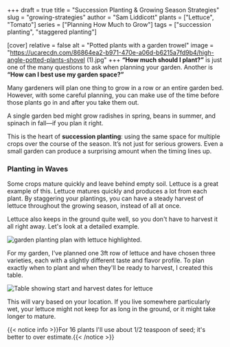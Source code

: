 +++
draft = true
title = "Succession Planting & Growing Season Strategies"
slug = "growing-strategies"
author = "Sam Liddicott"
plants = ["Lettuce", "Tomato"]
series = ["Planning How Much to Grow"]
tags = ["succession planting", "staggered planting"]

[cover]
relative = false
alt = "Potted plants with a garden trowel"
image = "https://ucarecdn.com/86864ea2-b971-470e-a06d-b6215a7fd9b4/high-angle-potted-plants-shovel (1).jpg"
+++
**“How much should I plant?”** is just one of the many questions to ask when planning your garden. Another is **“How can I best use my garden space?”** 

Many gardeners will plan one thing to grow in a row or an entire garden bed. However, with some careful planning, you can make use of the time before those plants go in and after you take them out.

A single garden bed might grow radishes in spring, beans in summer, and spinach in fall—if you plan it right.

This is the heart of **succession planting**: using the same space for multiple crops over the course of the season. It’s not just for serious growers. Even a small garden can produce a surprising amount when the timing lines up.

### Planting in Waves

Some crops mature quickly and leave behind empty soil. Lettuce is a great example of this. Lettuce matures quickly and produces a lot from each plant. By staggering your plantings, you can have a steady harvest of lettuce throughout the growing season, instead of all at once.

Lettuce also keeps in the ground quite well, so you don't have to harvest it all right away. Let's look at a detailed example.

![garden planting plan with lettuce highlighted.](https://ucarecdn.com/e6d11814-1f9a-4499-9b00-4abc030c4838/Untitled-3%20(1).png "My lettuce is eventually replaced by broccoli for the colder months.")

For my garden, I've planned one 3ft row of lettuce and have chosen three varieties, each with a slightly different taste and flavor profile. To plan exactly when to plant and when they'll be ready to harvest, I created this table.

![Table showing start and harvest dates for lettuce](https://ucarecdn.com/05559d54-0858-48ba-ae32-71a9825b94f1/Lettuce%20planting%20row.PNG)

This will vary based on your location. If you live somewhere particularly wet, your lettuce might not keep for as long in the ground, or it might take longer to mature.

{{< notice info >}}For 16 plants I'll use about 1/2 teaspoon of seed; it's better to over estimate.{{< /notice >}}
